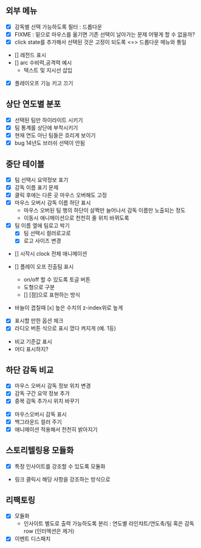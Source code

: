 외부 메뉴
---
- [x] 감독별 선택 가능하도록 필터 : 드롭다운
 - [x] FIXME : 밑으로 마우스를 옮기면 기존 선택이 날아가는 문제 어떻게 할 수 없을까?
  - [x] click state를 추가해서 선택된 것은 고정이 되도록 <=> 드롭다운 메뉴와 통일

- [] 레전드 표시
 - [] arc 수비력,공격력 예시
    - 텍스트 및 지시선 삽입
 - [x] 플레이오프 기능 키고 끄기


상단 연도별 분포
---
- [x] 선택된 팀만 하이라이트 시키기
- [x] 팀 통계를 상단에 부착시키기
 - [x] 현재 연도 아닌 팀들은 흐리게 보이기
- [x] bug 14년도 브러쉬 선택이 안됨

중단 테이블
---
- [x] 팀 선택시 요약정보 표기
 - [x] 감독 이름 표기 문제
 - [x] 클릭 후에는 다른 곳 마우스 오버해도 고정
- [x] 마우스 오버시 감독 이름 하단 표시
  - 마우스 오버된 팀 행의 하단이 살짝만 늘어나서 감독 이름만 노출되는 정도
  - 이동시 애니메이션으로 천천히 줄 위치 바뀌도록
- [x] 팀 이름 옆에 팀로고 박기
  - [x] 팀 선택시 컬러로고로
  - [x] 로고 사이즈 변경
- [] 시작시 clock 전체 애니메이션
- [] 플레이 오프 진출팀 표시
  - on/off 할 수 있도록 토글 버튼
  - 도형으로 구분
  - [] [점]으로 표현하는 방식

- 바늘이 겹칠때
 [x] 높은 수치의 z-index위로 높게

- [x] 표시할 만한 옵션 체크
 - [x] 라디오 버튼 식으로 표시 껐다 켜지게 (예. 1등)

- 비교 기준값 표시
 - 어디 표시하지?

하단 감독 비교
---
- [x] 마우스 오버시 감독 정보 위치 변경
- [x] 감독 구간 요약 정보 추가
- [x] 중복 감독 추가시 위치 바꾸기
<!-- - [] 드래그앤드롭 기능 추가 -->

- [x] 마우스오버시 감독 표시
 - [x] 백그라운드 컬러 주기
 - [x] 애니메이션 적용해서 천천히 밝아지기

스토리텔링용 모듈화
---
- [x] 특정 인사이트를 강조할 수 있도록 모듈화
 - 링크 클릭시 해당 사항을 강조하는 방식으로

리팩토링
---
- [x] 모듈화
  - 인사이트 별도로 출력 가능하도록 분리 : 연도별 라인챠트/연도축/팀 혹은 감독 row (인터액션은 제거)
- [x] 이벤트 디스패치

